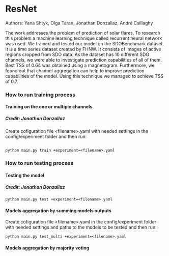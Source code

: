 # ResNet
 Authors: Yana Shtyk, Olga Taran, Jonathan Donzallaz, André Csillaghy
 
 
The work addresses the problem of prediction of solar flares. To research this problem a machine learning technique called recurrent neural network was used.
We trained and tested our model on the SDOBenchmark dataset.  It is a time series dataset created by FHNW. 
It consists  of images of active regions cropped from SDO data. 
As the dataset has 10 different SDO channels, we were able to investigate prediction capabilities of all of them. Best TSS of 0.64 was obtained using a magnetogram. Furthermore, we found out that channel aggregation can help to improve prediction capabilities of the model. Using this technique we managed to achieve TSS of 0.7.

### How to run training process

#### Training on the one or multiple channels


##### Credit: Jonathan Donzallaz

Create cofiguration file \<filename\>.yaml with needed settings in the config/experiment folder and then run:
 ```

python main.py train +experiment=<filename>.yaml

```
 
### How to run testing process
 
#### Testing the model
 
##### Credit: Jonathan Donzallaz

 
 ```
 python main.py test +experiment=<filename>.yaml
 ```
 
 #### Models aggregation by summing models outputs
 
 
Create cofiguration file \<filename\>.yaml in the config/experiment folder with needed settings and paths to the models to be tested and then run:
 
 ```
 python main.py test_multi +experiment=<filename>.yaml
 ```
 
 #### Models aggregation by majority voting
 
 
 
 
 
 
 
 
 

